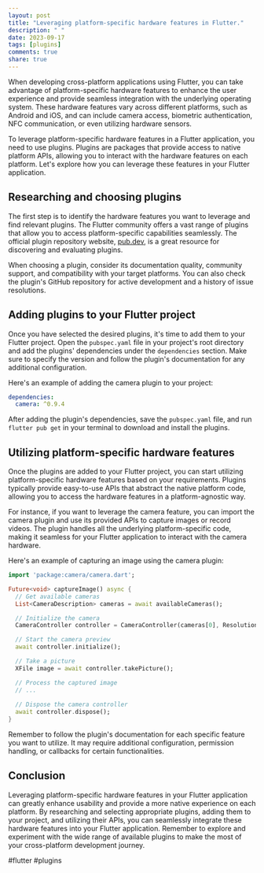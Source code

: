 ```yaml
---
layout: post
title: "Leveraging platform-specific hardware features in Flutter."
description: " "
date: 2023-09-17
tags: [plugins]
comments: true
share: true
---
```


When developing cross-platform applications using Flutter, you can take advantage of platform-specific hardware features to enhance the user experience and provide seamless integration with the underlying operating system. These hardware features vary across different platforms, such as Android and iOS, and can include camera access, biometric authentication, NFC communication, or even utilizing hardware sensors.

To leverage platform-specific hardware features in a Flutter application, you need to use plugins. Plugins are packages that provide access to native platform APIs, allowing you to interact with the hardware features on each platform. Let's explore how you can leverage these features in your Flutter application.

## Researching and choosing plugins

The first step is to identify the hardware features you want to leverage and find relevant plugins. The Flutter community offers a vast range of plugins that allow you to access platform-specific capabilities seamlessly. The official plugin repository website, [pub.dev](https://pub.dev), is a great resource for discovering and evaluating plugins.

When choosing a plugin, consider its documentation quality, community support, and compatibility with your target platforms. You can also check the plugin's GitHub repository for active development and a history of issue resolutions.

## Adding plugins to your Flutter project

Once you have selected the desired plugins, it's time to add them to your Flutter project. Open the `pubspec.yaml` file in your project's root directory and add the plugins' dependencies under the `dependencies` section. Make sure to specify the version and follow the plugin's documentation for any additional configuration.

Here's an example of adding the camera plugin to your project:

```yaml
dependencies:
  camera: ^0.9.4
```

After adding the plugin's dependencies, save the `pubspec.yaml` file, and run `flutter pub get` in your terminal to download and install the plugins.

## Utilizing platform-specific hardware features

Once the plugins are added to your Flutter project, you can start utilizing platform-specific hardware features based on your requirements. Plugins typically provide easy-to-use APIs that abstract the native platform code, allowing you to access the hardware features in a platform-agnostic way.

For instance, if you want to leverage the camera feature, you can import the camera plugin and use its provided APIs to capture images or record videos. The plugin handles all the underlying platform-specific code, making it seamless for your Flutter application to interact with the camera hardware.

Here's an example of capturing an image using the camera plugin:

```dart
import 'package:camera/camera.dart';

Future<void> captureImage() async {
  // Get available cameras
  List<CameraDescription> cameras = await availableCameras();

  // Initialize the camera
  CameraController controller = CameraController(cameras[0], ResolutionPreset.medium);

  // Start the camera preview
  await controller.initialize();

  // Take a picture
  XFile image = await controller.takePicture();

  // Process the captured image
  // ...
  
  // Dispose the camera controller
  await controller.dispose();
}
```

Remember to follow the plugin's documentation for each specific feature you want to utilize. It may require additional configuration, permission handling, or callbacks for certain functionalities.

## Conclusion

Leveraging platform-specific hardware features in your Flutter application can greatly enhance usability and provide a more native experience on each platform. By researching and selecting appropriate plugins, adding them to your project, and utilizing their APIs, you can seamlessly integrate these hardware features into your Flutter application. Remember to explore and experiment with the wide range of available plugins to make the most of your cross-platform development journey.

#flutter #plugins